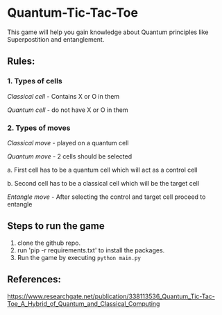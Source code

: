 # Quantum-Tic-Tac-Toe

This game will help you gain knowledge about Quantum principles like Superpostition and entanglement.

## Rules:

### 1. Types of cells 
  _Classical cell_ - Contains X or O in them 
  
  _Quantum cell_ - do not have X or O in them

### 2. Types of moves 
_Classical move_ - played on a quantum cell 
 
 
_Quantum move_ -  2 cells should be selected 
 
   a. First cell has to be a quantum cell which will act as a control cell 

   b. Second cell has to be a classical cell which will be the target cell
 

 _Entangle move_ - After selecting the control and target cell proceed to entangle
 
 ## Steps to run the game
 1. clone the github repo.
 2. run 'pip -r requirements.txt' to install the packages.
 3. Run the game by executing `python main.py`
 
 ## References:
 
 https://www.researchgate.net/publication/338113536_Quantum_Tic-Tac-Toe_A_Hybrid_of_Quantum_and_Classical_Computing
